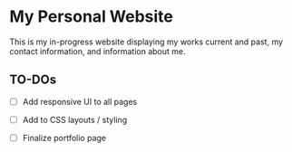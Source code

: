 # My Personal Website
This is my in-progress website displaying my works current and past, my contact information, and information about me. 

## TO-DOs ##
- [ ] Add responsive UI to all pages
- [ ] Add to CSS layouts / styling 
- [ ] Finalize portfolio page

